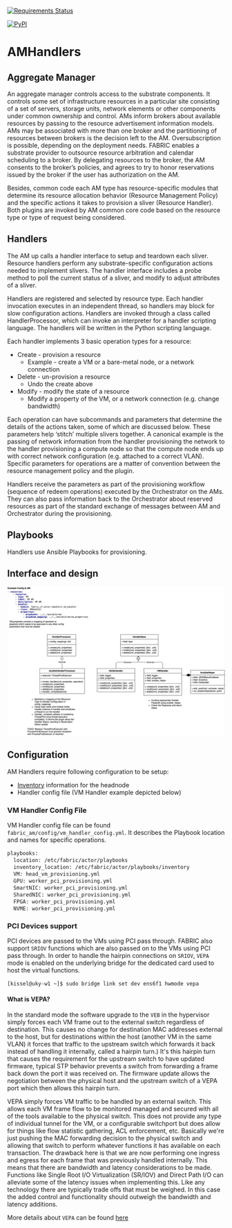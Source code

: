 [![Requirements Status](https://requires.io/github/fabric-testbed/AMHandlers/requirements.svg?branch=main)](https://requires.io/github/fabric-testbed/AMHandlers/requirements/?branch=main)

[![PyPI](https://img.shields.io/pypi/v/fabric-am-handlers?style=plastic)](https://pypi.org/project/fabric-am-handlers/)

# AMHandlers
## Aggregate Manager
An aggregate manager controls access to the substrate components. It controls some set of infrastructure resources in a particular site consisting of a set of servers, storage units, network elements or other components under common ownership and control. AMs inform brokers about available resources by passing to the resource advertisement information models. AMs may be associated with more than one broker and the partitioning of resources between brokers is the decision left to the AM. Oversubscription is possible, depending on the deployment needs.
FABRIC enables a substrate provider to outsource resource arbitration and calendar scheduling to a broker. By delegating resources to the broker, the AM consents to the broker’s policies, and agrees to try to honor reservations issued by the broker if the user has authorization on the AM. 

Besides, common code each AM type has resource-specific modules that determine its resource allocation behavior (Resource Management Policy) and the specific actions it takes to provision a sliver (Resource Handler). Both plugins are invoked by AM common core code based on the resource type or type of request being considered. 

## Handlers
The AM up calls a handler interface to setup and teardown each sliver. Resource handlers perform any substrate-specific configuration actions needed to implement slivers. The handler interface includes a probe method to poll the current status of a sliver, and modify to adjust attributes of a sliver. 

Handlers are registered and selected by resource type. Each handler invocation executes in an independent thread, so handlers may block for slow configuration actions. Handlers are invoked through a class called HandlerProcessor, which can invoke an interpreter for a handler scripting language. The handlers will be written in the Python scripting language. 

Each handler implements 3 basic operation types for a resource:
- Create - provision a resource
  - Example - create a VM or a bare-metal node, or a network connection
- Delete - un-provision a resource
  - Undo the create above
- Modify - modify the state of a resource
  - Modify a property of the VM, or a network connection (e.g. change bandwidth)
  
Each operation can have subcommands and parameters that determine the details of the actions taken, some of which are discussed below. These parameters help ‘stitch’ multiple slivers together. A canonical example is the passing of network information from the handler provisioning the network to the handler provisioning a compute node so that the compute node ends up with correct network configuration (e.g. attached to a correct VLAN). Specific parameters for operations are a matter of convention between the resource management policy and the plugin. 

Handlers receive the parameters as part of the provisioning workflow (sequence of redeem operations) executed by the Orchestrator on the AMs. They can also pass information back to the Orchestrator about reserved resources as part of the standard exchange of messages between AM and Orchestrator during the provisioning.

## Playbooks
Handlers use Ansible Playbooks for provisioning.  

## Interface and design
![Class Diagram](./images/handlers.png)

## Configuration
AM Handlers require following configuration to be setup:
- [Inventory](./fabric_am/playbooks/inventory) information for the headnode 
- Handler config file (VM Handler example depicted below)
### VM Handler Config File
VM Handler config file can be found `fabric_am/config/vm_handler_config.yml`. 
It describes the Playbook location and names for specific operations. 
```
playbooks:
  location: /etc/fabric/actor/playbooks
  inventory_location: /etc/fabric/actor/playbooks/inventory
  VM: head_vm_provisioning.yml
  GPU: worker_pci_provisioning.yml
  SmartNIC: worker_pci_provisioning.yml
  SharedNIC: worker_pci_provisioning.yml
  FPGA: worker_pci_provisioning.yml
  NVME: worker_pci_provisioning.yml
```

### PCI Devices support
PCI devices are passed to the VMs using PCI pass through. FABRIC also support `SRIOV` functions which are also passed on to the VMs using PCI pass through. In order to handle the hairpin connections on `SRIOV`, `VEPA` mode is enabled on the underlying bridge for the dedicated card used to host the virtual functions.
```
[kissel@uky-w1 ~]$ sudo bridge link set dev ens6f1 hwmode vepa
```

#### What is VEPA?
In the standard mode the software upgrade to the `VEB` in the hypervisor simply forces each VM frame out to the external switch regardless of destination. This causes no change for destination MAC addresses external to the host, but for destinations within the host (another VM in the same VLAN) it forces that traffic to the upstream switch which forwards it back instead of handling it internally, called a hairpin turn.) It's this hairpin turn that causes the requirement for the upstream switch to have updated firmware, typical STP behavior prevents a switch from forwarding a frame back down the port it was received on. The firmware update allows the negotiation between the physical host and the upstream switch of a VEPA port which then allows this hairpin turn.

VEPA simply forces VM traffic to be handled by an external switch. This allows each VM frame flow to be monitored managed and secured with all of the tools available to the physical switch. This does not provide any type of individual tunnel for the VM, or a configurable switchport but does allow for things like flow statistic gathering, ACL enforcement, etc. Basically we're just pushing the MAC forwarding decision to the physical switch and allowing that switch to perform whatever functions it has available on each transaction. The drawback here is that we are now performing one ingress and egress for each frame that was previously handled internally. This means that there are bandwidth and latency considerations to be made. Functions like Single Root I/O Virtualization (SR/IOV) and Direct Path I/O can alleviate some of the latency issues when implementing this. Like any technology there are typically trade offs that must be weighed. In this case the added control and functionality should outweigh the bandwidth and latency additions.

More details about `VEPA` can be found [here](https://www.ieee802.org/1/files/public/docs2009/new-hudson-vepa_seminar-20090514d.pdf)